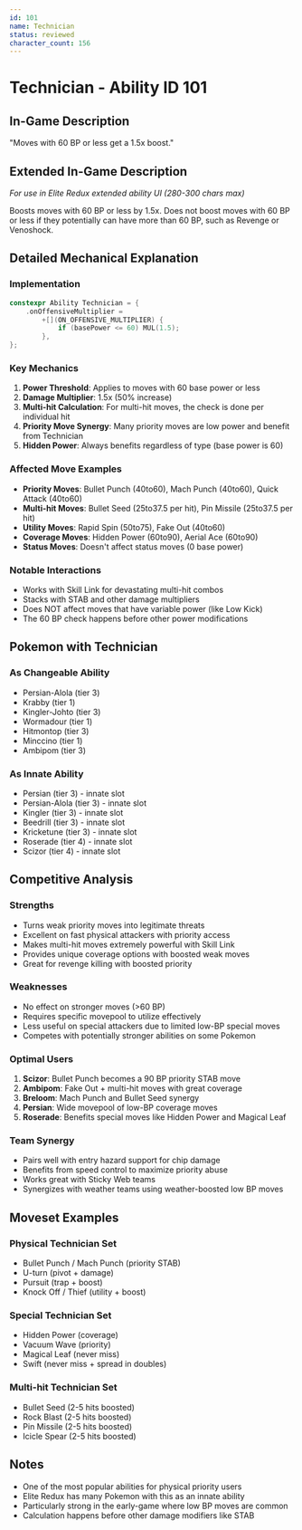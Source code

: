 ```yaml
---
id: 101
name: Technician
status: reviewed
character_count: 156
---
```


# Technician - Ability ID 101

## In-Game Description
"Moves with 60 BP or less get a 1.5x boost."

## Extended In-Game Description
*For use in Elite Redux extended ability UI (280-300 chars max)*

Boosts moves with 60 BP or less by 1.5x. Does not boost moves with 60 BP or less if they potentially can have more than 60 BP, such as Revenge or Venoshock.  

## Detailed Mechanical Explanation

### Implementation
```cpp
constexpr Ability Technician = {
    .onOffensiveMultiplier =
        +[](ON_OFFENSIVE_MULTIPLIER) {
            if (basePower <= 60) MUL(1.5);
        },
};
```

### Key Mechanics
1. **Power Threshold**: Applies to moves with 60 base power or less
2. **Damage Multiplier**: 1.5x (50% increase)
3. **Multi-hit Calculation**: For multi-hit moves, the check is done per individual hit
4. **Priority Move Synergy**: Many priority moves are low power and benefit from Technician
5. **Hidden Power**: Always benefits regardless of type (base power is 60)

### Affected Move Examples
- **Priority Moves**: Bullet Punch (40to60), Mach Punch (40to60), Quick Attack (40to60)
- **Multi-hit Moves**: Bullet Seed (25to37.5 per hit), Pin Missile (25to37.5 per hit)
- **Utility Moves**: Rapid Spin (50to75), Fake Out (40to60)
- **Coverage Moves**: Hidden Power (60to90), Aerial Ace (60to90)
- **Status Moves**: Doesn't affect status moves (0 base power)

### Notable Interactions
- Works with Skill Link for devastating multi-hit combos
- Stacks with STAB and other damage multipliers
- Does NOT affect moves that have variable power (like Low Kick)
- The 60 BP check happens before other power modifications

## Pokemon with Technician

### As Changeable Ability
- Persian-Alola (tier 3)
- Krabby (tier 1)
- Kingler-Johto (tier 3)
- Wormadour (tier 1)
- Hitmontop (tier 3)
- Minccino (tier 1)
- Ambipom (tier 3)

### As Innate Ability
- Persian (tier 3) - innate slot
- Persian-Alola (tier 3) - innate slot
- Kingler (tier 3) - innate slot
- Beedrill (tier 3) - innate slot
- Kricketune (tier 3) - innate slot
- Roserade (tier 4) - innate slot
- Scizor (tier 4) - innate slot

## Competitive Analysis

### Strengths
- Turns weak priority moves into legitimate threats
- Excellent on fast physical attackers with priority access
- Makes multi-hit moves extremely powerful with Skill Link
- Provides unique coverage options with boosted weak moves
- Great for revenge killing with boosted priority

### Weaknesses
- No effect on stronger moves (>60 BP)
- Requires specific movepool to utilize effectively
- Less useful on special attackers due to limited low-BP special moves
- Competes with potentially stronger abilities on some Pokemon

### Optimal Users
1. **Scizor**: Bullet Punch becomes a 90 BP priority STAB move
2. **Ambipom**: Fake Out + multi-hit moves with great coverage
3. **Breloom**: Mach Punch and Bullet Seed synergy
4. **Persian**: Wide movepool of low-BP coverage moves
5. **Roserade**: Benefits special moves like Hidden Power and Magical Leaf

### Team Synergy
- Pairs well with entry hazard support for chip damage
- Benefits from speed control to maximize priority abuse
- Works great with Sticky Web teams
- Synergizes with weather teams using weather-boosted low BP moves

## Moveset Examples

### Physical Technician Set
- Bullet Punch / Mach Punch (priority STAB)
- U-turn (pivot + damage)
- Pursuit (trap + boost)
- Knock Off / Thief (utility + boost)

### Special Technician Set
- Hidden Power (coverage)
- Vacuum Wave (priority)
- Magical Leaf (never miss)
- Swift (never miss + spread in doubles)

### Multi-hit Technician Set
- Bullet Seed (2-5 hits boosted)
- Rock Blast (2-5 hits boosted)
- Pin Missile (2-5 hits boosted)
- Icicle Spear (2-5 hits boosted)

## Notes
- One of the most popular abilities for physical priority users
- Elite Redux has many Pokemon with this as an innate ability
- Particularly strong in the early-game where low BP moves are common
- Calculation happens before other damage modifiers like STAB

